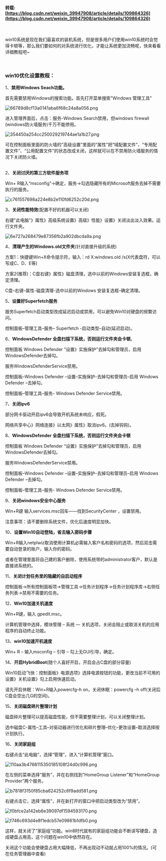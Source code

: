 ####  转载:   [https://blog.csdn.net/weixin_39947908/article/details/109864326](https://blog.csdn.net/weixin_39947908/article/details/109864326)
</br>
<div class="rich_media_content" id="js_content"> 
  <p>win10系统是现在我们最喜欢的装机系统，但是很多用户们使用win10系统时会觉得卡顿等，那么我们要如何的对系统进行优化，才能让系统更加流畅呢，快来看看详细教程吧~</p>
</br>
  <h3><a name="t0"></a>win10优化设置教程：</h3>
  <p>1、<strong>禁用Windows Seach功能。</strong></p>
  <p>首先需要禁用Windows的搜索功能。首先打开菜单搜索"Windows 管理工具"</p>
  <p><img src="https://img-blog.csdnimg.cn/img_convert/66789d8cf13a0141aba6f68c24a8a056.png" alt="66789d8cf13a0141aba6f68c24a8a056.png"></p>
  <p>进入管理界面后，点击：服务-Windows Search禁用，但windows firewall (windows防火墙服务)千万不能停用。</p>
  <p><img src="https://img-blog.csdnimg.cn/img_convert/354450a254cc250029219744ae1a1b27.png" alt="354450a254cc250029219744ae1a1b27.png"></p>
  <p>可在控制面板里面的防火墙的“高级设置”里面的“属性”把“域配置文件”、“专用配置文件”、“公用配置文件”的状态改成关闭，这样就可以在不禁用防火墙服务的情况下关闭防火墙。</p>
  <p><br>2、<strong>关闭讨厌的第三方软件服务项</strong></p>
  <p>Win+ R输入“msconfig”→确定，服务→勾选隐藏所有的Microsoft服务去掉不需要执行的服务。</p>
  <p><img src="https://img-blog.csdnimg.cn/img_convert/c761557698a224e8b2e110fd6252c20d.png" alt="c761557698a224e8b2e110fd6252c20d.png"></p>
  <p>3、<strong>关闭性能特效</strong>(配置不好的机器可以关闭)</p>
  <p>右键"此电脑"》属性》高级系统设置》高级》性能》设置》关闭淡出淡入效果。运行文件夹。</p>
  <p><img src="https://img-blog.csdnimg.cn/img_convert/6e727a268479e87356fb2a902dbcda9a.png" alt="6e727a268479e87356fb2a902dbcda9a.png"></p>
  <p>4、<strong>清理产生的Windows.old文件夹</strong>(针对直接升级的系统)</p>
  <p>方案1：快捷键Win+X命令提示符，输入：rd X:windows.old /s(X代表盘符，可以写成C、D、E等)&nbsp;</p>
  <p>方案2(推荐)：C盘右键》属性》磁盘清理，选中以前的Windows安装复选框，确定清理。</p>
  <p>C盘–右键–属性-磁盘清理-选中以前的Windows 安装复选框–确定清理。</p>
  <p>5、<strong>设置好Superfetch服务</strong></p>
  <p>服务Superfetch启动类型改成延迟启动或禁用，可以避免Win10对硬盘的频繁访问。</p>
  <p>控制面板–管理工具–服务– Superfetch -启动类型–自动(延迟启动)。</p>
  <p>6、<strong>WindowsDefender 全盘扫描下系统，否则运行文件夹会卡顿</strong>。</p>
  <p>控制面板 Windows Defender “设置》实施保护”去掉勾和管理员，启用WindowsDefender去掉勾。</p>
  <p>服务WindowsDefenderService禁用。</p>
  <p>控制面板–Windows Defender –设置–实施保护-去掉勾和管理员–启用 Windows Defender –去掉勾。</p>
  <p>控制面板–管理工具–服务- Windows Defender Service禁用。</p>
  <p>7、<strong>关闭ipv6</strong></p>
  <p>部分网卡驱动开启ipv6会导致开机系统未响应，假死。</p>
  <p>网络共享中心》网络连接》以太网》属性》取消ipv6。(去掉钩钩)。</p>
  <p>8、<strong>WindowsDefender 全盘扫描下系统，否则运行文件夹会卡顿</strong></p>
  <p>控制面板 Windows Defender “设置》实施保护”去掉勾和管理员，启用WindowsDefender去掉勾。</p>
  <p>服务WindowsDefenderService禁用。</p>
  <p>控制面板–Windows Defender –设置–实施保护-去掉勾和管理员–启用 Windows Defender –去掉勾。</p>
  <p>控制面板–管理工具–服务- Windows Defender Service禁用。</p>
  <p>9、<strong>关闭windows安全中心服务</strong></p>
  <p>Win+R键 输入services.msc回车——找到SecurityCenter ，设置禁用。</p>
  <p>注意事项：请不要删除系统文件，优化后速度明显加快。</p>
  <p>10、<strong>设置Win10自动登陆，省去输入密码步骤</strong></p>
  <p>Win+R输入netplwiz取消使用计算机必需输入客户名和密码的选项，然后双击需要自动登录的账户，输入你的密码。</p>
  <p>或者在管理里面将自己建的客户删除，使用系统带的administrator客户，默认是直接进系统的。</p>
  <p>11、<strong>关闭计划任务里的隐藏的自启动程序</strong></p>
  <p>控制面板→所有控制面板项→管理工具→任务计划程序→任务计划程序库→右侧任务列表→禁用不需要的任务。</p>
  <p>12、<strong>Win10加速关机速度</strong></p>
  <p>Win+R键，输入 gpedit.msc。</p>
  <p>计算机管理中选择，模块管理 – 系统 — 关机选项，关闭会阻止或取消关机的应用程序的自动终止功能。</p>
  <p>13、<strong>win10加速开机速度</strong></p>
  <p>Win+ R – 输入msconfig – 引导 – 勾上无GUI引导，确定。</p>
  <p>14、<strong>开启HybridBoot</strong>(随个人喜好开启，开启会占C盘的部分容量)</p>
  <p>Win10启动飞快：控制面板》电源选项》选择电源按钮的功能，更改当前不可用的设置》关机设置》勾上启用快速启动。</p>
  <p>请先开启休眠：Win+R输入powercfg–h on，关闭休眠：powercfg –h off(关闭后C盘会空出几G的空间)。</p>
  <p>15、<strong>关闭磁盘碎片整理计划</strong></p>
  <p>磁盘碎片整理可以提高磁盘性能，但不需要整理计划，可以关闭整理计划。</p>
  <p>选中磁盘C-属性–工具–对驱动器进行优化和碎片整理–优化–更改设置–取消选择按计划执行。</p>
  <p>16、<strong>关闭家庭组</strong></p>
  <p>右键点击“此电脑”，选择“管理”，进入“计算机管理”窗口。</p>
  <p><img src="https://img-blog.csdnimg.cn/img_convert/110aa3b4768115350185108f24d0c996.png" alt="110aa3b4768115350185108f24d0c996.png"></p>
  <p>在左侧的菜单选择“服务”，并在右侧找到“HomeGroup Listener”和“HomeGroup Provider”两个服务。</p>
  <p><img src="https://img-blog.csdnimg.cn/img_convert/b7818f3150f85cba624252c6f9add581.png" alt="b7818f3150f85cba624252c6f9add581.png"></p>
  <p>右键点击它，选择“属性”，并在新打开的窗口中把启动类型改为“禁用”。</p>
  <p><img src="https://img-blog.csdnimg.cn/img_convert/f0bfce2a142eb6e39097df1594593170.png" alt="f0bfce2a142eb6e39097df1594593170.png"></p>
  <p><img src="https://img-blog.csdnimg.cn/img_convert/f746c693d4e8f1edcb57e09861b1dfb0.png" alt="f746c693d4e8f1edcb57e09861b1dfb0.png"></p>
  <p>这样，就关闭了“家庭组”功能。win8时代就有的家庭组功能会不断读写硬盘，造成硬盘占用高，这个问题在win10中依然存在。</p>
  <p>关闭这个功能会使硬盘占用大幅降低，不再出现动不动就占用100%的情况。(可在任务管理器中查看)</p>
